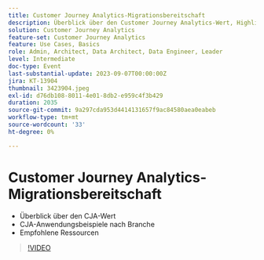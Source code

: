 ```yaml
---
title: Customer Journey Analytics-Migrationsbereitschaft
description: Überblick über den Customer Journey Analytics-Wert, Highlights nach Branche, empfohlene Ressourcen
solution: Customer Journey Analytics
feature-set: Customer Journey Analytics
feature: Use Cases, Basics
role: Admin, Architect, Data Architect, Data Engineer, Leader
level: Intermediate
doc-type: Event
last-substantial-update: 2023-09-07T00:00:00Z
jira: KT-13904
thumbnail: 3423904.jpeg
exl-id: d76db108-8011-4e01-8db2-e959c4f3b429
duration: 2035
source-git-commit: 9a297cda953d4414131657f9ac84580aea0eabeb
workflow-type: tm+mt
source-wordcount: '33'
ht-degree: 0%

---
```


# Customer Journey Analytics-Migrationsbereitschaft

* Überblick über den CJA-Wert
* CJA-Anwendungsbeispiele nach Branche
* Empfohlene Ressourcen

>[!VIDEO](https://video.tv.adobe.com/v/3423904/?learn=on)
